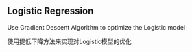 ## Logistic Regression

Use Gradient Descent Algorithm to optimize the Logistic model

使用提低下降方法来实现对Logistic模型的优化
